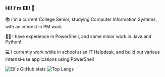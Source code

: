 ### Hi! I'm Eli! 👋

📚 I'm a current College Senior, studying Computer Information Systems, with an interest in PM work

👨‍💻 I have experience in PowerShell, and some minor work in Java and Python!

💻 I currently work while in school at an IT Helpdesk, and build out various internal-use applications using PowerShell

![Eli's GitHub stats](https://github-readme-stats.vercel.app/api?username=eliweitzman\&rank_icon=github&line_height=20) ![Top Langs](https://github-readme-stats.vercel.app/api/top-langs/?username=eliweitzman&size_weight=0.5&count_weight=0.5)


<!--
**eliweitzman/eliweitzman** is a ✨ _special_ ✨ repository because its `README.md` (this file) appears on your GitHub profile.

Here are some ideas to get you started:

- 🔭 I’m currently working on ...
- 🌱 I’m currently learning ...
- 👯 I’m looking to collaborate on ...
- 🤔 I’m looking for help with ...
- 💬 Ask me about ...
- 📫 How to reach me: ...
- 😄 Pronouns: ...
- ⚡ Fun fact: ...
-->
